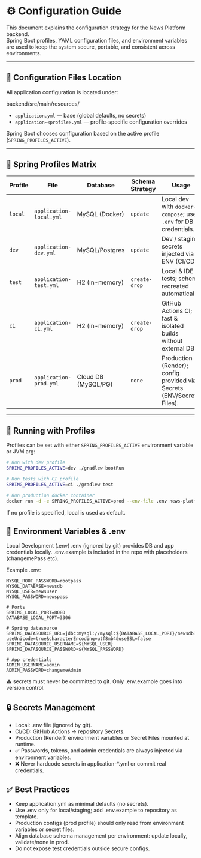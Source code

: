 # ⚙️ Configuration Guide

This document explains the configuration strategy for the News Platform backend.  
Spring Boot profiles, YAML configuration files, and environment variables are used to keep the system secure, portable, and consistent across environments.

---

## 📂 Configuration Files Location

All application configuration is located under:

backend/src/main/resources/


- `application.yml` — base (global defaults, no secrets)
- `application-<profile>.yml` — profile-specific configuration overrides

Spring Boot chooses configuration based on the active profile (`SPRING_PROFILES_ACTIVE`).

---

## 🧩 Spring Profiles Matrix

| Profile | File                     | Database          | Schema Strategy      | Usage                                                                 |
|---------|--------------------------|-------------------|----------------------|----------------------------------------------------------------------|
| `local` | `application-local.yml`  | MySQL (Docker)    | `update`             | Local dev with `docker-compose`; uses `.env` for DB credentials.      |
| `dev`   | `application-dev.yml`    | MySQL/Postgres    | `update`             | Dev / staging; secrets injected via ENV (CI/CD).                      |
| `test`  | `application-test.yml`   | H2 (in-memory)    | `create-drop`        | Local & IDE tests; schema recreated automatically.                    |
| `ci`    | `application-ci.yml`     | H2 (in-memory)    | `create-drop`        | GitHub Actions CI; fast & isolated builds without external DB.        |
| `prod`  | `application-prod.yml`   | Cloud DB (MySQL/PG)| `none`              | Production (Render); config provided via Secrets (ENV/Secret Files).  |

---

## 🚀 Running with Profiles

Profiles can be set with either `SPRING_PROFILES_ACTIVE` environment variable or JVM arg:

```bash
# Run with dev profile
SPRING_PROFILES_ACTIVE=dev ./gradlew bootRun

# Run tests with CI profile
SPRING_PROFILES_ACTIVE=ci ./gradlew test

# Run production docker container
docker run -d -e SPRING_PROFILES_ACTIVE=prod --env-file .env news-platform:latest
```
If no profile is specified, local is used as default.

## 🔐 Environment Variables & .env
Local Development (.env)
.env (ignored by git) provides DB and app credentials locally.
.env.example is included in the repo with placeholders (changemePass etc).

Example .env:
```# MySQL credentials
MYSQL_ROOT_PASSWORD=rootpass
MYSQL_DATABASE=newsdb
MYSQL_USER=newsuser
MYSQL_PASSWORD=newspass

# Ports
SPRING_LOCAL_PORT=8080
DATABASE_LOCAL_PORT=3306

# Spring datasource
SPRING_DATASOURCE_URL=jdbc:mysql://mysql:${DATABASE_LOCAL_PORT}/newsdb?useUnicode=true&characterEncoding=utf8mb4&useSSL=false
SPRING_DATASOURCE_USERNAME=${MYSQL_USER}
SPRING_DATASOURCE_PASSWORD=${MYSQL_PASSWORD}

# App credentials
ADMIN_USERNAME=admin
ADMIN_PASSWORD=changemeAdmin
```
⚠️ secrets must never be committed to git. Only .env.example goes into version control.

## 🔒 Secrets Management

- Local: .env file (ignored by git).
- CI/CD: GitHub Actions → repository Secrets.
- Production (Render): environment variables or Secret Files mounted at runtime.
- ✅ Passwords, tokens, and admin credentials are always injected via environment variables.
- ❌ Never hardcode secrets in application-*.yml or commit real credentials.

## ✅ Best Practices
- Keep application.yml as minimal defaults (no secrets).
- Use .env only for local/staging; add .env.example to repository as template.
- Production configs (prod profile) should only read from environment variables or secret files.
- Align database schema management per environment: update locally, validate/none in prod.
- Do not expose test credentials outside secure configs.
